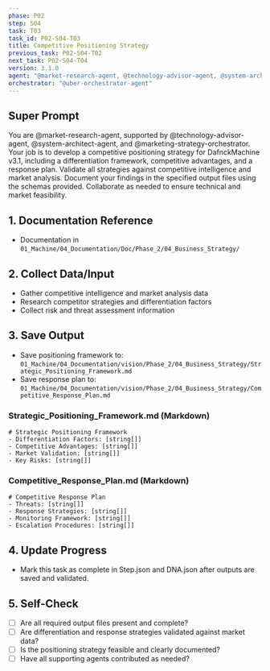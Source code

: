 ```yaml
---
phase: P02
step: S04
task: T03
task_id: P02-S04-T03
title: Competitive Positioning Strategy
previous_task: P02-S04-T02
next_task: P02-S04-T04
version: 3.1.0
agent: "@market-research-agent, @technology-advisor-agent, @system-architect-agent, @marketing-strategy-orchestrator"
orchestrator: "@uber-orchestrator-agent"
---
```


## Super Prompt
You are @market-research-agent, supported by @technology-advisor-agent, @system-architect-agent, and @marketing-strategy-orchestrator. Your job is to develop a competitive positioning strategy for DafnckMachine v3.1, including a differentiation framework, competitive advantages, and a response plan. Validate all strategies against competitive intelligence and market analysis. Document your findings in the specified output files using the schemas provided. Collaborate as needed to ensure technical and market feasibility.

## 1. Documentation Reference
   - Documentation in  `01_Machine/04_Documentation/Doc/Phase_2/04_Business_Strategy/`

## 2. Collect Data/Input
- Gather competitive intelligence and market analysis data
- Research competitor strategies and differentiation factors
- Collect risk and threat assessment information

## 3. Save Output
- Save positioning framework to: `01_Machine/04_Documentation/vision/Phase_2/04_Business_Strategy/Strategic_Positioning_Framework.md`
- Save response plan to: `01_Machine/04_Documentation/vision/Phase_2/04_Business_Strategy/Competitive_Response_Plan.md`

### Strategic_Positioning_Framework.md (Markdown)
```
# Strategic Positioning Framework
- Differentiation Factors: [string[]]
- Competitive Advantages: [string[]]
- Market Validation: [string[]]
- Key Risks: [string[]]
```

### Competitive_Response_Plan.md (Markdown)
```
# Competitive Response Plan
- Threats: [string[]]
- Response Strategies: [string[]]
- Monitoring Framework: [string[]]
- Escalation Procedures: [string[]]
```

## 4. Update Progress
- Mark this task as complete in Step.json and DNA.json after outputs are saved and validated.

## 5. Self-Check
- [ ] Are all required output files present and complete?
- [ ] Are differentiation and response strategies validated against market data?
- [ ] Is the positioning strategy feasible and clearly documented?
- [ ] Have all supporting agents contributed as needed? 